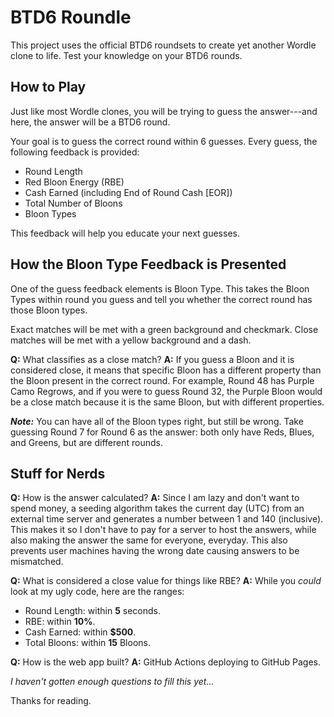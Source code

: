 # BTD6 Roundle

This project uses the official BTD6 roundsets to create yet another Wordle clone to life. Test your knowledge on your BTD6 rounds.

## How to Play

Just like most Wordle clones, you will be trying to guess the answer---and here, the answer will be a BTD6 round.

Your goal is to guess the correct round within 6 guesses. Every guess, the following feedback is provided:

- Round Length
- Red Bloon Energy (RBE)
- Cash Earned (including End of Round Cash [EOR])
- Total Number of Bloons
- Bloon Types

This feedback will help you educate your next guesses.

## How the Bloon Type Feedback is Presented

One of the guess feedback elements is Bloon Type. This takes the Bloon Types within round you guess and tell you whether the correct round has those Bloon types.

Exact matches will be met with a green background and checkmark. Close matches will be met with a yellow background and a dash.

**Q:** What classifies as a close match?
**A:** If you guess a Bloon and it is considered close, it means that specific Bloon has a different property than the Bloon present in the correct round. For example, Round 48 has Purple Camo Regrows, and if you were to guess Round 32, the Purple Bloon would be a close match because it is the same Bloon, but with different properties.

**_Note:_** You can have all of the Bloon types right, but still be wrong. Take guessing Round 7 for Round 6 as the answer: both only have Reds, Blues, and Greens, but are different rounds.

## Stuff for Nerds

**Q:** How is the answer calculated?
**A:** Since I am lazy and don't want to spend money, a seeding algorithm takes the current day (UTC) from an external time server and generates a number between 1 and 140 (inclusive). This makes it so I don't have to pay for a server to host the answers, while also making the answer the same for everyone, everyday. This also prevents user machines having the wrong date causing answers to be mismatched.

**Q:** What is considered a close value for things like RBE?
**A:** While you _could_ look at my ugly code, here are the ranges:

- Round Length: within **5** seconds.
- RBE: within **10%**.
- Cash Earned: within **$500**.
- Total Bloons: within **15** Bloons.

**Q:** How is the web app built?
**A:** GitHub Actions deploying to GitHub Pages.

_I haven't gotten enough questions to fill this yet..._

Thanks for reading.

